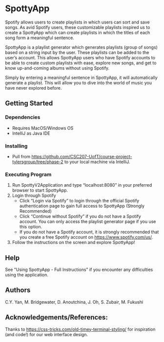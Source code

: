 # SpottyApp

Spotify allows users to create playlists in which users can sort and save songs. As avid Spotify users, these customizable playlists inspired us to create a SpottyApp which can create playlists in which the titles of each song form a meaningful sentence.

SpottyApp is a playlist generator which generates playlists (group of songs) based on a string input by the user. These playlists can be added to the user’s account. This allows SpottyApp users who have Spotify accounts to be able to create custom playlists with ease, explore new songs, and get to know up-and-coming albums without using Spotify.

Simply by entering a meaningful sentence in SpottyApp, it will automatically generate a playlist. This will allow you to dive into the world of music you have never explored before.
## Getting Started

### Dependencies
- Requires MacOS/Windows OS
- IntelliJ as Java IDE

### Installing
- Pull from https://github.com/CSC207-UofT/course-project-tylersgroup/tree/phase-2 to your local machine via IntelliJ. 

### Executing Program
1. Run SpottyV2Application and type “localhost:8080” in your preferred browser to start SpottyApp.
2. Login through Spotify
   - Click “Login via Spotify” to login through the official Spotify authentication page to gain full access to SpottyApp (Strongly Recommended)
   - Click “Continue without Spotify” if you do not have a Spotify account. You can only access the playlist generator page if you use this option.
   - If you do not have a Spotify account, it is strongly recommended that you create a free Spotify account on https://www.spotify.com/us/.
3. Follow the instructions on the screen and explore SpottyApp!


## Help
See "Using SpottyApp - Full Instructions" if you encounter any difficulties using the application.


## Authors
C.Y. Yan,
M. Bridgewater,
D. Anoutchina,
J. Oh,
S. Zubair,
M. Fukushi


## Acknowledgements/References:

Thanks to https://css-tricks.com/old-timey-terminal-styling/ for inspiration (and code!) for our web interface design.